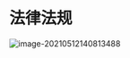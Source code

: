 # 法律法规

![image-20210512140813488](C:\Users\李祥鸿\AppData\Roaming\Typora\typora-user-images\image-20210512140813488.png)